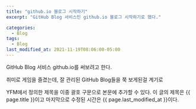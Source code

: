 ```yaml
---
title: "github.io 블로그 시작하기"
excerpt: "GitHub Blog 서비스인 github.io 블로그 시작하기로 했다."

categories:
  - Blog
tags:
  - Blog
last_modified_at: 2021-11-19T08:06:00-05:00
---
```


GitHub Blog 서비스 github.io를 써보려고 한다.

취미로 게임을 즐겼는데, 잘 관리된 GitHub Blog들을 쭉 보게된걸 계기로

YFM에서 정의한 제목을 이중 괄호 구문으로 본문에 추가할 수 있다.
이 글의 제목은 {{ page.title }}이고
마지막으로 수정된 시간은 {{ page.last_modified_at }}이다.
